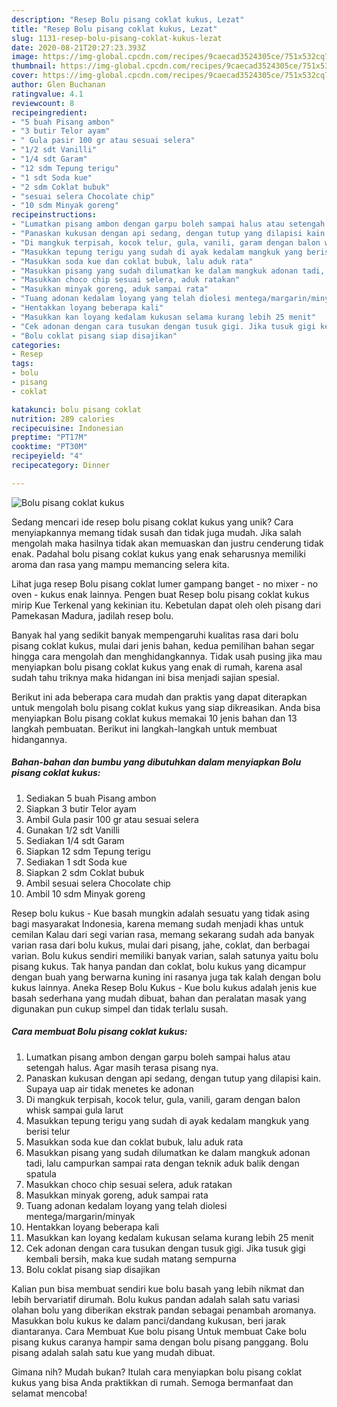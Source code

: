 ```yaml
---
description: "Resep Bolu pisang coklat kukus, Lezat"
title: "Resep Bolu pisang coklat kukus, Lezat"
slug: 1131-resep-bolu-pisang-coklat-kukus-lezat
date: 2020-08-21T20:27:23.393Z
image: https://img-global.cpcdn.com/recipes/9caecad3524305ce/751x532cq70/bolu-pisang-coklat-kukus-foto-resep-utama.jpg
thumbnail: https://img-global.cpcdn.com/recipes/9caecad3524305ce/751x532cq70/bolu-pisang-coklat-kukus-foto-resep-utama.jpg
cover: https://img-global.cpcdn.com/recipes/9caecad3524305ce/751x532cq70/bolu-pisang-coklat-kukus-foto-resep-utama.jpg
author: Glen Buchanan
ratingvalue: 4.1
reviewcount: 8
recipeingredient:
- "5 buah Pisang ambon"
- "3 butir Telor ayam"
- " Gula pasir 100 gr atau sesuai selera"
- "1/2 sdt Vanilli"
- "1/4 sdt Garam"
- "12 sdm Tepung terigu"
- "1 sdt Soda kue"
- "2 sdm Coklat bubuk"
- "sesuai selera Chocolate chip"
- "10 sdm Minyak goreng"
recipeinstructions:
- "Lumatkan pisang ambon dengan garpu boleh sampai halus atau setengah halus. Agar masih terasa pisang nya."
- "Panaskan kukusan dengan api sedang, dengan tutup yang dilapisi kain. Supaya uap air tidak menetes ke adonan"
- "Di mangkuk terpisah, kocok telur, gula, vanili, garam dengan balon whisk sampai gula larut"
- "Masukkan tepung terigu yang sudah di ayak kedalam mangkuk yang berisi telur"
- "Masukkan soda kue dan coklat bubuk, lalu aduk rata"
- "Masukkan pisang yang sudah dilumatkan ke dalam mangkuk adonan tadi, lalu campurkan sampai rata dengan teknik aduk balik dengan spatula"
- "Masukkan choco chip sesuai selera, aduk ratakan"
- "Masukkan minyak goreng, aduk sampai rata"
- "Tuang adonan kedalam loyang yang telah diolesi mentega/margarin/minyak"
- "Hentakkan loyang beberapa kali"
- "Masukkan kan loyang kedalam kukusan selama kurang lebih 25 menit"
- "Cek adonan dengan cara tusukan dengan tusuk gigi. Jika tusuk gigi kembali bersih, maka kue sudah matang sempurna"
- "Bolu coklat pisang siap disajikan"
categories:
- Resep
tags:
- bolu
- pisang
- coklat

katakunci: bolu pisang coklat 
nutrition: 289 calories
recipecuisine: Indonesian
preptime: "PT17M"
cooktime: "PT30M"
recipeyield: "4"
recipecategory: Dinner

---
```



![Bolu pisang coklat kukus](https://img-global.cpcdn.com/recipes/9caecad3524305ce/751x532cq70/bolu-pisang-coklat-kukus-foto-resep-utama.jpg)

Sedang mencari ide resep bolu pisang coklat kukus yang unik? Cara menyiapkannya memang tidak susah dan tidak juga mudah. Jika salah mengolah maka hasilnya tidak akan memuaskan dan justru cenderung tidak enak. Padahal bolu pisang coklat kukus yang enak seharusnya memiliki aroma dan rasa yang mampu memancing selera kita.

Lihat juga resep Bolu pisang coklat lumer gampang banget - no mixer - no oven - kukus enak lainnya. Pengen buat Resep bolu pisang coklat kukus mirip Kue Terkenal yang kekinian itu. Kebetulan dapat oleh oleh pisang dari Pamekasan Madura, jadilah resep bolu.

Banyak hal yang sedikit banyak mempengaruhi kualitas rasa dari bolu pisang coklat kukus, mulai dari jenis bahan, kedua pemilihan bahan segar hingga cara mengolah dan menghidangkannya. Tidak usah pusing jika mau menyiapkan bolu pisang coklat kukus yang enak di rumah, karena asal sudah tahu triknya maka hidangan ini bisa menjadi sajian spesial.


Berikut ini ada beberapa cara mudah dan praktis yang dapat diterapkan untuk mengolah bolu pisang coklat kukus yang siap dikreasikan. Anda bisa menyiapkan Bolu pisang coklat kukus memakai 10 jenis bahan dan 13 langkah pembuatan. Berikut ini langkah-langkah untuk membuat hidangannya.

<!--inarticleads1-->

##### Bahan-bahan dan bumbu yang dibutuhkan dalam menyiapkan Bolu pisang coklat kukus:

1. Sediakan 5 buah Pisang ambon
1. Siapkan 3 butir Telor ayam
1. Ambil  Gula pasir 100 gr atau sesuai selera
1. Gunakan 1/2 sdt Vanilli
1. Sediakan 1/4 sdt Garam
1. Siapkan 12 sdm Tepung terigu
1. Sediakan 1 sdt Soda kue
1. Siapkan 2 sdm Coklat bubuk
1. Ambil sesuai selera Chocolate chip
1. Ambil 10 sdm Minyak goreng


Resep bolu kukus - Kue basah mungkin adalah sesuatu yang tidak asing bagi masyarakat Indonesia, karena memang sudah menjadi khas untuk cemilan Kalau dari segi varian rasa, memang sekarang sudah ada banyak varian rasa dari bolu kukus, mulai dari pisang, jahe, coklat, dan berbagai varian. Bolu kukus sendiri memiliki banyak varian, salah satunya yaitu bolu pisang kukus. Tak hanya pandan dan coklat, bolu kukus yang dicampur dengan buah yang berwarna kuning ini rasanya juga tak kalah dengan bolu kukus lainnya. Aneka Resep Bolu Kukus - Kue bolu kukus adalah jenis kue basah sederhana yang mudah dibuat, bahan dan peralatan masak yang digunakan pun cukup simpel dan tidak terlalu susah. 

<!--inarticleads2-->

##### Cara membuat Bolu pisang coklat kukus:

1. Lumatkan pisang ambon dengan garpu boleh sampai halus atau setengah halus. Agar masih terasa pisang nya.
1. Panaskan kukusan dengan api sedang, dengan tutup yang dilapisi kain. Supaya uap air tidak menetes ke adonan
1. Di mangkuk terpisah, kocok telur, gula, vanili, garam dengan balon whisk sampai gula larut
1. Masukkan tepung terigu yang sudah di ayak kedalam mangkuk yang berisi telur
1. Masukkan soda kue dan coklat bubuk, lalu aduk rata
1. Masukkan pisang yang sudah dilumatkan ke dalam mangkuk adonan tadi, lalu campurkan sampai rata dengan teknik aduk balik dengan spatula
1. Masukkan choco chip sesuai selera, aduk ratakan
1. Masukkan minyak goreng, aduk sampai rata
1. Tuang adonan kedalam loyang yang telah diolesi mentega/margarin/minyak
1. Hentakkan loyang beberapa kali
1. Masukkan kan loyang kedalam kukusan selama kurang lebih 25 menit
1. Cek adonan dengan cara tusukan dengan tusuk gigi. Jika tusuk gigi kembali bersih, maka kue sudah matang sempurna
1. Bolu coklat pisang siap disajikan


Kalian pun bisa membuat sendiri kue bolu basah yang lebih nikmat dan lebih bervariatif dirumah. Bolu kukus pandan adalah salah satu variasi olahan bolu yang diberikan ekstrak pandan sebagai penambah aromanya. Masukkan bolu kukus ke dalam panci/dandang kukusan, beri jarak diantaranya. Cara Membuat Kue bolu pisang Untuk membuat Cake bolu pisang kukus caranya hampir sama dengan bolu pisang panggang. Bolu pisang adalah salah satu kue yang mudah dibuat. 

Gimana nih? Mudah bukan? Itulah cara menyiapkan bolu pisang coklat kukus yang bisa Anda praktikkan di rumah. Semoga bermanfaat dan selamat mencoba!
